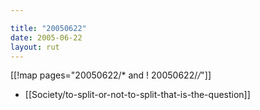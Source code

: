```yaml
---

title: "20050622"
date: 2005-06-22
layout: rut
---
```


[[!map pages="20050622/* and ! 20050622/*/*"]]
* [[Society/to-split-or-not-to-split-that-is-the-question]]
